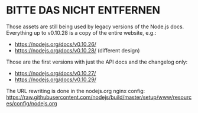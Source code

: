 # BITTE DAS NICHT ENTFERNEN

Those assets are still being used by legacy versions of the Node.js docs.  
Everything up to v0.10.28 is a copy of the entire website, e.g.:

* https://nodejs.org/docs/v0.10.26/
* https://nodejs.org/docs/v0.10.28/ (different design)

Those are the first versions with just the API docs and the changelog only:

* https://nodejs.org/docs/v0.10.27/
* https://nodejs.org/docs/v0.10.29/

The URL rewriting is done in the nodejs.org nginx config:  
https://raw.githubusercontent.com/nodejs/build/master/setup/www/resources/config/nodejs.org
